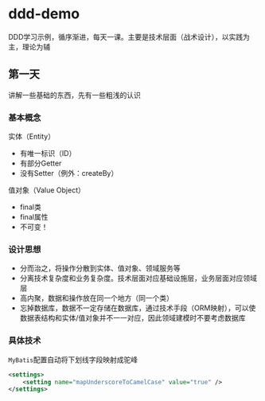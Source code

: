 # ddd-demo

DDD学习示例，循序渐进，每天一课。主要是技术层面（战术设计），以实践为主，理论为辅

## 第一天

讲解一些基础的东西，先有一些粗浅的认识

### 基本概念

实体（Entity）

* 有唯一标识（ID）
* 有部分Getter
* 没有Setter（例外：createBy）

值对象（Value Object）

* final类
* final属性
* 不可变！

### 设计思想

* 分而治之，将操作分散到实体、值对象、领域服务等
* 分离技术复杂度和业务复杂度。技术层面对应基础设施层，业务层面对应领域层
* 高内聚，数据和操作放在同一个地方（同一个类）
* 忘掉数据库，数据不一定存储在数据库，通过技术手段（ORM映射），可以使数据表结构和实体/值对象并不一一对应，因此领域建模时不要考虑数据库

### 具体技术

`MyBatis`配置自动将下划线字段映射成驼峰

```xml
<settings>
    <setting name="mapUnderscoreToCamelCase" value="true" />
</settings>
```


